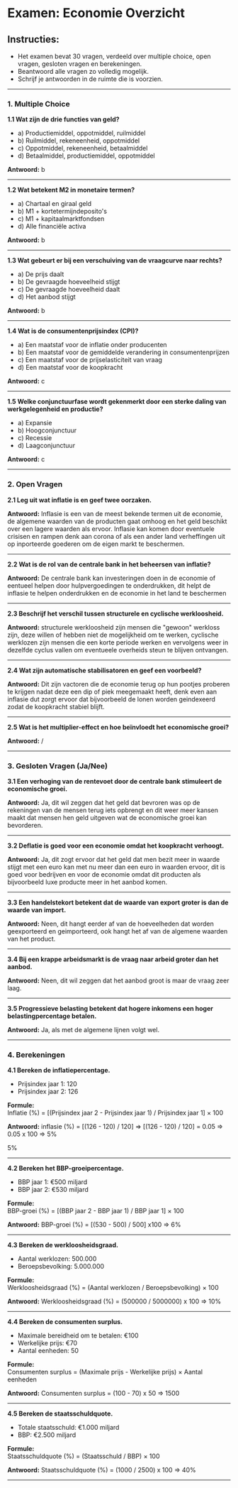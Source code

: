 # Examen: Economie Overzicht

## Instructies:
- Het examen bevat 30 vragen, verdeeld over multiple choice, open vragen, gesloten vragen en berekeningen.
- Beantwoord alle vragen zo volledig mogelijk.
- Schrijf je antwoorden in de ruimte die is voorzien.

---

### **1. Multiple Choice**

**1.1 Wat zijn de drie functies van geld?**
- a) Productiemiddel, oppotmiddel, ruilmiddel  
- b) Ruilmiddel, rekeneenheid, oppotmiddel  
- c) Oppotmiddel, rekeneenheid, betaalmiddel  
- d) Betaalmiddel, productiemiddel, oppotmiddel  

**Antwoord:** b

---

**1.2 Wat betekent M2 in monetaire termen?**
- a) Chartaal en giraal geld  
- b) M1 + kortetermijndeposito's  
- c) M1 + kapitaalmarktfondsen  
- d) Alle financiële activa  

**Antwoord:** b

---

**1.3 Wat gebeurt er bij een verschuiving van de vraagcurve naar rechts?**
- a) De prijs daalt  
- b) De gevraagde hoeveelheid stijgt  
- c) De gevraagde hoeveelheid daalt  
- d) Het aanbod stijgt  

**Antwoord:** b

---

**1.4 Wat is de consumentenprijsindex (CPI)?**
- a) Een maatstaf voor de inflatie onder producenten  
- b) Een maatstaf voor de gemiddelde verandering in consumentenprijzen  
- c) Een maatstaf voor de prijselasticiteit van vraag  
- d) Een maatstaf voor de koopkracht  

**Antwoord:** c

---

**1.5 Welke conjunctuurfase wordt gekenmerkt door een sterke daling van werkgelegenheid en productie?**
- a) Expansie  
- b) Hoogconjunctuur  
- c) Recessie  
- d) Laagconjunctuur  

**Antwoord:** c

---

### **2. Open Vragen**

**2.1 Leg uit wat inflatie is en geef twee oorzaken.**

**Antwoord:** Inflasie is een van de meest bekende termen uit de economie, de algemene waarden van de producten gaat omhoog en het geld beschikt  over een lagere waarden als ervoor. Inflasie kan komen door eventuele crisisen en rampen denk aan corona of als een ander land verheffingen uit op inporteerde goederen om de eigen markt te beschermen. 

---     

**2.2 Wat is de rol van de centrale bank in het beheersen van inflatie?**

**Antwoord:** De centrale bank kan investeringen doen in de economie of eentueel  helpen door hulpvergoedingen te onderdrukken, dit helpt de inflasie te helpen onderdrukken en de economie in het land te beschermen

---

**2.3 Beschrijf het verschil tussen structurele en cyclische werkloosheid.**

**Antwoord:** structurele werkloosheid zijn mensen die "gewoon" werkloss zijn, deze willen of hebben  niet de mogelijkheid om te werken, cyclische werklozen zijn mensen die een korte periode werken en vervolgens weer in dezelfde cyclus vallen om eventueele overheids steun te blijven ontvangen. 

---

**2.4 Wat zijn automatische stabilisatoren en geef een voorbeeld?**

**Antwoord:** Dit zijn vactoren die de economie terug op hun pootjes proberen te krijgen nadat deze een dip of piek meegemaakt heeft, denk even aan inflasie dut zorgt ervoor dat bijvoorbeeld de lonen worden geindexeerd zodat de  koopkracht stabiel blijft.

---

**2.5 Wat is het multiplier-effect en hoe beïnvloedt het economische groei?**

**Antwoord:** /

---

### **3. Gesloten Vragen (Ja/Nee)**

**3.1 Een verhoging van de rentevoet door de centrale bank stimuleert de economische groei.**

**Antwoord:** Ja, dit wil zeggen dat het geld dat bevroren was op de rekeningen van de mensen terug iets opbrengt en dit weer meer kansen maakt dat  mensen hen geld uitgeven wat de economische groei kan bevorderen.

---

**3.2 Deflatie is goed voor een economie omdat het koopkracht verhoogt.**

**Antwoord:** Ja,  dit zogt ervoor dat het geld dat men bezit meer in waarde stijgt met een euro kan met nu meer dan een euro in waarden ervoor,  dit is goed voor bedrijven en voor de economie  omdat dit producten als bijvoorbeeld luxe producte meer in het aanbod komen.

---

**3.3 Een handelstekort betekent dat de waarde van export groter is dan de waarde van import.**

**Antwoord:** Neen, dit hangt eerder af van de hoeveelheden dat worden geexporteerd en geimporteerd, ook hangt het af van de algemene waarden van het  product.

---

**3.4 Bij een krappe arbeidsmarkt is de vraag naar arbeid groter dan het aanbod.**

**Antwoord:** Neen, dit wil zeggen dat het aanbod groot is maar de vraag zeer laag.

---

**3.5 Progressieve belasting betekent dat hogere inkomens een hoger belastingpercentage betalen.**

**Antwoord:** Ja, als met de algemene lijnen volgt wel.

---

### **4. Berekeningen**

**4.1 Bereken de inflatiepercentage.**
- Prijsindex jaar 1: 120  
- Prijsindex jaar 2: 126  

**Formule:**  
Inflatie (%) = [(Prijsindex jaar 2 - Prijsindex jaar 1) / Prijsindex jaar 1] × 100  

**Antwoord:** inflasie (%) = [(126 - 120) / 120]
=> [(126 - 120) / 120] = 0.05
=> 0.05 x 100 => 5%

5%

---

**4.2 Bereken het BBP-groeipercentage.**
- BBP jaar 1: €500 miljard  
- BBP jaar 2: €530 miljard  

**Formule:**  
BBP-groei (%) = [(BBP jaar 2 - BBP jaar 1) / BBP jaar 1] × 100  

**Antwoord:** BBP-groei (%) = [(530 - 500) /  500] x100
=> 6%

---

**4.3 Bereken de werkloosheidsgraad.**
- Aantal werklozen: 500.000  
- Beroepsbevolking: 5.000.000  

**Formule:**  
Werkloosheidsgraad (%) = (Aantal werklozen / Beroepsbevolking) × 100  

**Antwoord:** Werkloosheidsgraad (%) = (500000 / 5000000) x 100
=> 10%

---

**4.4 Bereken de consumenten surplus.**
- Maximale bereidheid om te betalen: €100  
- Werkelijke prijs: €70  
- Aantal eenheden: 50  

**Formule:**  
Consumenten surplus = (Maximale prijs - Werkelijke prijs) × Aantal eenheden  

**Antwoord:** Consumenten surplus = (100 - 70) x 50
=> 1500

---

**4.5 Bereken de staatsschuldquote.**
- Totale staatsschuld: €1.000 miljard  
- BBP: €2.500 miljard  

**Formule:**  
Staatsschuldquote (%) = (Staatsschuld / BBP) × 100  

**Antwoord:** Staatsschuldquote (%) = (1000 / 2500) x 100
=> 40%

---
